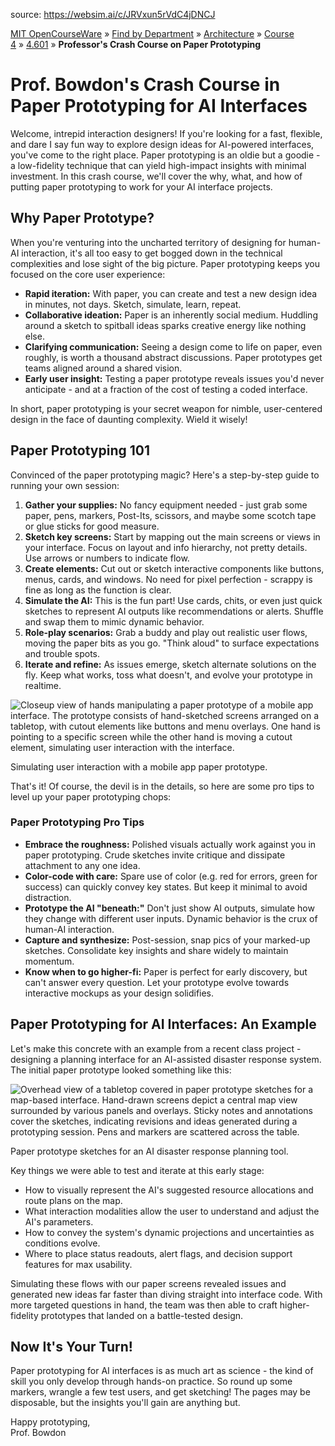 source: https://websim.ai/c/JRVxun5rVdC4jDNCJ

[MIT OpenCourseWare](https://ocw.mit.edu/) » [Find by Department](https://ocw.mit.edu/find-by-department) » [Architecture](https://ocw.mit.edu/course-lists/architecture) » [Course 4](https://ocw.mit.edu/course/4) » [4.601](https://ocw.mit.edu/course/4/4.601-designing-and-prototyping-military-interfaces-with-autonomous-agents-fall-2023) » **Professor's Crash Course on Paper Prototyping**

# Prof. Bowdon's Crash Course in Paper Prototyping for AI Interfaces

Welcome, intrepid interaction designers! If you're looking for a fast, flexible, and dare I say fun way to explore design ideas for AI-powered interfaces, you've come to the right place. Paper prototyping is an oldie but a goodie - a low-fidelity technique that can yield high-impact insights with minimal investment. In this crash course, we'll cover the why, what, and how of putting paper prototyping to work for your AI interface projects.

## Why Paper Prototype?

When you're venturing into the uncharted territory of designing for human-AI interaction, it's all too easy to get bogged down in the technical complexities and lose sight of the big picture. Paper prototyping keeps you focused on the core user experience:

- **Rapid iteration:** With paper, you can create and test a new design idea in minutes, not days. Sketch, simulate, learn, repeat.
- **Collaborative ideation:** Paper is an inherently social medium. Huddling around a sketch to spitball ideas sparks creative energy like nothing else.
- **Clarifying communication:** Seeing a design come to life on paper, even roughly, is worth a thousand abstract discussions. Paper prototypes get teams aligned around a shared vision.
- **Early user insight:** Testing a paper prototype reveals issues you'd never anticipate - and at a fraction of the cost of testing a coded interface.

In short, paper prototyping is your secret weapon for nimble, user-centered design in the face of daunting complexity. Wield it wisely!

## Paper Prototyping 101

Convinced of the paper prototyping magic? Here's a step-by-step guide to running your own session:

1. **Gather your supplies:** No fancy equipment needed - just grab some paper, pens, markers, Post-Its, scissors, and maybe some scotch tape or glue sticks for good measure.
2. **Sketch key screens:** Start by mapping out the main screens or views in your interface. Focus on layout and info hierarchy, not pretty details. Use arrows or numbers to indicate flow.
3. **Create elements:** Cut out or sketch interactive components like buttons, menus, cards, and windows. No need for pixel perfection - scrappy is fine as long as the function is clear.
4. **Simulate the AI:** This is the fun part! Use cards, chits, or even just quick sketches to represent AI outputs like recommendations or alerts. Shuffle and swap them to mimic dynamic behavior.
5. **Role-play scenarios:** Grab a buddy and play out realistic user flows, moving the paper bits as you go. "Think aloud" to surface expectations and trouble spots.
6. **Iterate and refine:** As issues emerge, sketch alternate solutions on the fly. Keep what works, toss what doesn't, and evolve your prototype in realtime.

![Closeup view of hands manipulating a paper prototype of a mobile app interface. The prototype consists of hand-sketched screens arranged on a tabletop, with cutout elements like buttons and menu overlays. One hand is pointing to a specific screen while the other hand is moving a cutout element, simulating user interaction with the interface.]()

Simulating user interaction with a mobile app paper prototype.

That's it! Of course, the devil is in the details, so here are some pro tips to level up your paper prototyping chops:

### Paper Prototyping Pro Tips

- **Embrace the roughness:** Polished visuals actually work against you in paper prototyping. Crude sketches invite critique and dissipate attachment to any one idea.
- **Color-code with care:** Spare use of color (e.g. red for errors, green for success) can quickly convey key states. But keep it minimal to avoid distraction.
- **Prototype the AI "beneath:"** Don't just show AI outputs, simulate how they change with different user inputs. Dynamic behavior is the crux of human-AI interaction.
- **Capture and synthesize:** Post-session, snap pics of your marked-up sketches. Consolidate key insights and share widely to maintain momentum.
- **Know when to go higher-fi:** Paper is perfect for early discovery, but can't answer every question. Let your prototype evolve towards interactive mockups as your design solidifies.

## Paper Prototyping for AI Interfaces: An Example

Let's make this concrete with an example from a recent class project - designing a planning interface for an AI-assisted disaster response system. The initial paper prototype looked something like this:

![Overhead view of a tabletop covered in paper prototype sketches for a map-based interface. Hand-drawn screens depict a central map view surrounded by various panels and overlays. Sticky notes and annotations cover the sketches, indicating revisions and ideas generated during a prototyping session. Pens and markers are scattered across the table.](https://images.unsplash.com/photo-1640074685385-9196f331bb5a?w=800)

Paper prototype sketches for an AI disaster response planning tool.

Key things we were able to test and iterate at this early stage:

- How to visually represent the AI's suggested resource allocations and route plans on the map.
- What interaction modalities allow the user to understand and adjust the AI's parameters.
- How to convey the system's dynamic projections and uncertainties as conditions evolve.
- Where to place status readouts, alert flags, and decision support features for max usability.

Simulating these flows with our paper screens revealed issues and generated new ideas far faster than diving straight into interface code. With more targeted questions in hand, the team was then able to craft higher-fidelity prototypes that landed on a battle-tested design.

## Now It's Your Turn!

Paper prototyping for AI interfaces is as much art as science - the kind of skill you only develop through hands-on practice. So round up some markers, wrangle a few test users, and get sketching! The pages may be disposable, but the insights you'll gain are anything but.

Happy prototyping,  
Prof. Bowdon
